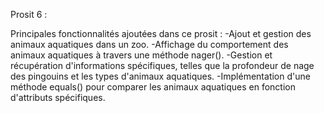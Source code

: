 Prosit 6 :

Principales fonctionnalités ajoutées dans ce prosit :
-Ajout et gestion des animaux aquatiques dans un zoo.
-Affichage du comportement des animaux aquatiques à travers une méthode nager().
-Gestion et récupération d'informations spécifiques, telles que la profondeur de nage des pingouins et les types d'animaux aquatiques.
-Implémentation d'une méthode equals() pour comparer les animaux aquatiques en fonction d'attributs spécifiques.
